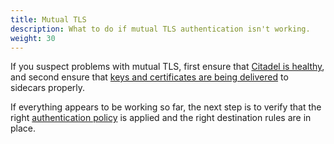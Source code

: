 ```yaml
---
title: Mutual TLS
description: What to do if mutual TLS authentication isn't working.
weight: 30
---
```


If you suspect problems with mutual TLS, first ensure that [Citadel is healthy](/help/ops/security/repairing-citadel/), and
second ensure that [keys and certificates are being delivered](/help/ops/security/keys-and-certs/) to sidecars properly.

If everything appears to be working so far, the next step is to verify that the right [authentication policy](/docs/tasks/security/authn-policy/) is applied and
the right destination rules are in place.
